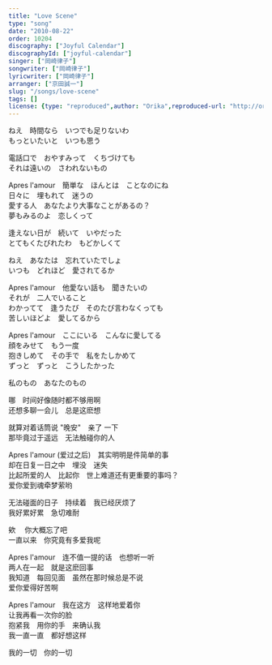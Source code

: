 ```yaml
---
title: "Love Scene"
type: "song"
date: "2010-08-22"
order: 10204
discography: ["Joyful Calendar"]
discographyId: ["joyful-calendar"]
singer: ["岡崎律子"]
songwriter: ["岡崎律子"]
lyricwriter: ["岡崎律子"]
arranger: ["京田誠一"]
slug: "/songs/love-scene"
tags: []
license: {type: "reproduced",author: "Orika",reproduced-url: "http://orikamushi.myweb.hinet.net/",reproduced-website: "織歌蟲網站"}
---
```


ねえ　時間なら　いつでも足りないわ   
もっといたいと　いつも思う   
  
電話口で　おやすみって　くちづけても   
それは遠いの　さわれないもの   
  
Apres l'amour　簡単な　ほんとは　ことなのにね   
日々に　埋もれて　迷うの   
愛する人　あなたより大事なことがあるの？   
夢もみるのよ　恋しくって   
  
逢えない日が　続いて　いやだった   
とてもくたびれたわ　もどかしくて   
  
ねえ　あなたは　忘れていたでしょ   
いつも　どれほど　愛されてるか   
  
Apres l'amour　他愛ない話も　聞きたいの   
それが　二人でいること   
わかってて　逢うたび　そのたび言わなくっても   
苦しいほどよ　愛してるから   
  
Apres l'amour　ここにいる　こんなに愛してる   
顔をみせて　もう一度   
抱きしめて　その手で　私をたしかめて   
ずっと　ずっと　こうしたかった   
  
私のもの　あなたのもの  
  
  <!-- 翻译 -->

哪　时间好像随时都不够用啊   
还想多聊一会儿　总是这麽想   
  
就算对着话筒说 "晚安"　亲了 一下   
那毕竟过于遥远　无法触碰你的人   
  
Apres l'amour (爱过之后)　其实明明是件简单的事   
却在日复一日之中　埋没　迷失   
比起所爱的人　比起你　世上难道还有更重要的事吗？   
爱你爱到魂牵梦萦哟   
  
无法碰面的日子　持续着　我已经厌烦了   
我好累好累　急切难耐   
  
欸 　你大概忘了吧   
一直以来　你究竟有多爱我呢   
  
Apres l'amour　连不值一提的话　也想听一听   
两人在一起　就是这麽回事   
我知道　每回见面　虽然在那时候总是不说   
爱你爱得好苦啊   
  
Apres l'amour　我在这方　这样地爱着你   
让我再看一次你的脸   
抱紧我　用你的手　来确认我   
我一直一直　都好想这样   
  
我的一切　你的一切
